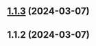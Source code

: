 ## [1.1.3](https://github.com/RickyLi79/rich-json/compare/v1.1.2...v1.1.3) (2024-03-07)



## 1.1.2 (2024-03-07)




